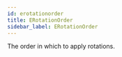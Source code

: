 ```yaml
---
id: erotationorder
title: ERotationOrder
sidebar_label: ERotationOrder
---
```


The order in which to apply rotations.



